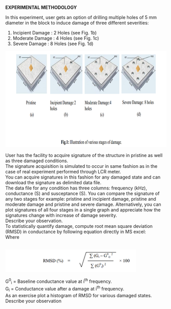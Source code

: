 
**EXPERIMENTAL METHODOLOGY**

In this experiment, user gets an option of drilling multiple holes of 5 mm diameter in the block to induce damage of three different severities:
1. Incipient Damage : 2 Holes (see Fig. 1b)
2. Moderate Damage : 4 Holes (see Fig. 1c)
3. Severe Damage : 8 Holes (see Fig. 1d)
 
<img src="images/th1.png" height="300px" />

User has the facility to acquire signature of the structure in pristine as well as three damaged conditions.<br>
The signature acquisition is simulated to occur in same fashion as in the case of real experiment performed through LCR meter.<br>
You can acquire signatures in this fashion for any damaged state and can download the signature as delimited data file.<br>
The data file for any condition has three columns: frequency (kHz), conductance (S) and susceptance (S).
You can compare the signature of any two stages for example: pristine and incipient damage, pristine and moderate damage and pristine and severe damage. Alternatively, you can plot signatures of all four stages in a single graph and appreciate how the signatures change with increase of damage severity.<br>
Describe your observation.<br>
To statistically quantify damage, compute root mean square deviation (RMSD) in conductance by following equation directly in MS excel:<br>
Where<br><br>

<img src="images/th2.png" height="70px"/>

G<sup>0</sup><sub>i</sub> = Baseline conductance value at i<sup>th</sup> frequency.<br>
G<sub>i</sub> = Conductance value after a damage at i<sup>th</sup> frequency.<br>
As an exercise plot a histogram of RMSD for various damaged states. Describe your observation<br>

